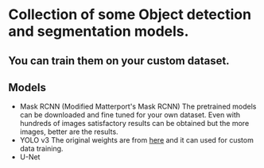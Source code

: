 # Collection of some Object detection and segmentation models.
## You can train them on your custom dataset.

## Models
* Mask RCNN (Modified Matterport's Mask RCNN)
    The pretrained models can be downloaded and fine tuned for your own dataset. Even with hundreds of images satisfactory results can be obtained but the more images, better are the results.
* YOLO v3
    The original weights are from [here](https://pjreddie.com/) and it can used for custom data training.
* U-Net